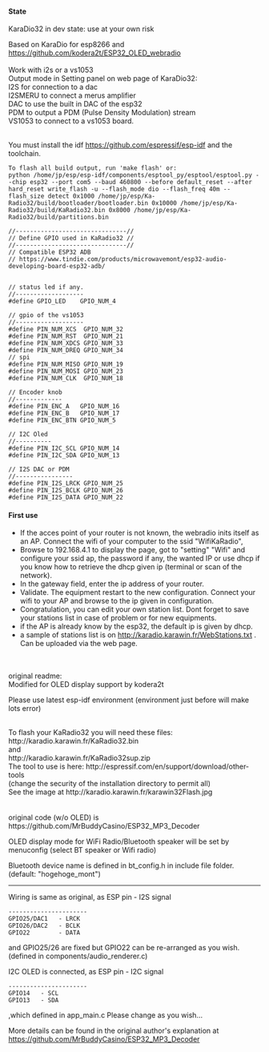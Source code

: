 #### State
KaraDio32 in dev state: use at your own risk<br/>

Based on KaraDio for esp8266 and https://github.com/kodera2t/ESP32_OLED_webradio<br/>
<br/>
Work with i2s or a vs1053<br/>
Output mode in Setting panel on web page of KaraDio32:<br/>
I2S for connection to a dac<br/>
I2SMERU to connect a merus amplifier<br/>
DAC to use the built in DAC of the esp32<br/>
PDM to output a PDM (Pulse Density Modulation) stream<br/>
VS1053 to connect to a vs1053 board.<br/>
<br/>

You must install the idf https://github.com/espressif/esp-idf and the toolchain.
```
To flash all build output, run 'make flash' or:
python /home/jp/esp/esp-idf/components/esptool_py/esptool/esptool.py --chip esp32 --port com5 --baud 460800 --before default_reset --after hard_reset write_flash -u --flash_mode dio --flash_freq 40m --flash_size detect 0x1000 /home/jp/esp/Ka-Radio32/build/bootloader/bootloader.bin 0x10000 /home/jp/esp/Ka-Radio32/build/KaRadio32.bin 0x8000 /home/jp/esp/Ka-Radio32/build/partitions.bin
```
```
//-------------------------------//
// Define GPIO used in KaRadio32 //
//-------------------------------//
// Compatible ESP32 ADB
// https://www.tindie.com/products/microwavemont/esp32-audio-developing-board-esp32-adb/


// status led if any.
//------------------- 
#define GPIO_LED	GPIO_NUM_4

// gpio of the vs1053
//-------------------
#define PIN_NUM_XCS  GPIO_NUM_32
#define PIN_NUM_RST  GPIO_NUM_21
#define PIN_NUM_XDCS GPIO_NUM_33
#define PIN_NUM_DREQ GPIO_NUM_34
// spi
#define PIN_NUM_MISO GPIO_NUM_19
#define PIN_NUM_MOSI GPIO_NUM_23
#define PIN_NUM_CLK  GPIO_NUM_18

// Encoder knob
//-------------
#define PIN_ENC_A   GPIO_NUM_16
#define PIN_ENC_B   GPIO_NUM_17
#define PIN_ENC_BTN GPIO_NUM_5

// I2C Oled
//----------
#define PIN_I2C_SCL GPIO_NUM_14
#define PIN_I2C_SDA GPIO_NUM_13

// I2S DAC or PDM
//----------------
#define PIN_I2S_LRCK GPIO_NUM_25
#define PIN_I2S_BCLK GPIO_NUM_26
#define PIN_I2S_DATA GPIO_NUM_22
```

#### First use
- If the acces point of your router is not known, the webradio inits itself as an AP. Connect the wifi of your computer to the ssid "WifiKaRadio",  
- Browse to 192.168.4.1 to display the page, got to "setting" "Wifi" and configure your ssid ap, the password if any, the wanted IP or use dhcp if you know how to retrieve the dhcp given ip (terminal or scan of the network).
- In the gateway field, enter the ip address of your router.
- Validate. The equipment restart to the new configuration. Connect your wifi to your AP and browse to the ip given in configuration.
- Congratulation, you can edit your own station list. Dont forget to save your stations list in case of problem or for new equipments.
- if the AP is already know by the esp32, the default ip is given by dhcp.
- a sample of stations list is on http://karadio.karawin.fr/WebStations.txt . Can be uploaded via the web page.        


<br/>
<br/>
original readme:<br/>
Modified for OLED display support by kodera2t<br/>

Please use latest esp-idf environment (environment just before will make lots error)<br/>

<br/>
To flash your KaRadio32 you will need these files:<br/>
http://karadio.karawin.fr/KaRadio32.bin <br/>
and<br/>
http://karadio.karawin.fr/KaRadio32sup.zip <br/>
The tool to use is here: http://espressif.com/en/support/download/other-tools <br/>
(change the security of the installation directory to permit all)<br/>
See the image at http://karadio.karawin.fr/karawin32Flash.jpg <br/>
<br/><br/>
original code (w/o OLED) is<br/>
https://github.com/MrBuddyCasino/ESP32_MP3_Decoder<br/>

OLED display mode for WiFi Radio/Bluetooth speaker will be set by menuconfig (select BT speaker or Wifi radio)<br/>

Bluetooth device name is defined in bt_config.h in include file folder. (default: "hogehoge_mont")<br/>

----
Wiring is same as original, as
ESP pin   - I2S signal
```
----------------------
GPIO25/DAC1   - LRCK
GPIO26/DAC2   - BCLK
GPIO22        - DATA
```
and GPIO25/26 are fixed but GPIO22 can be re-arranged as you wish.
(defined in components/audio_renderer.c)

I2C OLED is connected, as
ESP pin   - I2C signal
```
----------------------
GPIO14   - SCL
GPIO13   - SDA
```
,which defined in app_main.c Please change as you wish...


More details can be found in the original author's explanation at
https://github.com/MrBuddyCasino/ESP32_MP3_Decoder
